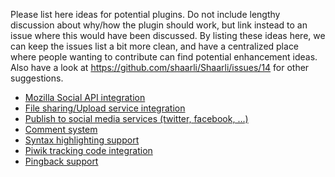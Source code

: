 Please list here ideas for potential plugins. Do not include lengthy discussion about why/how the plugin should work, but link instead to an issue where this would have been discussed.
By listing these ideas here, we can keep the issues list a bit more clean, and have a centralized place where people wanting to contribute can find potential enhancement ideas.
Also have a look at https://github.com/shaarli/Shaarli/issues/14 for other suggestions.

* [Mozilla Social API integration](https://github.com/shaarli/Shaarli/issues/101)
* [File sharing/Upload service integration](https://github.com/shaarli/Shaarli/issues/58)
* [Publish to social media services (twitter, facebook, ...)](https://github.com/sebsauvage/Shaarli/pull/70)
* [Comment system](https://github.com/sebsauvage/Shaarli/issues/170)
* [Syntax highlighting support](https://github.com/sebsauvage/Shaarli/pull/144)
* [Piwik tracking code integration](https://github.com/sebsauvage/Shaarli/issues/81)
* [Pingback support](https://github.com/sebsauvage/Shaarli/issues/75)